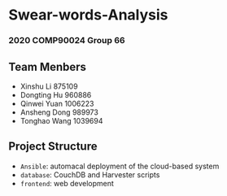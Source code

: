 # Swear-words-Analysis

### 2020 COMP90024 Group 66

## Team Menbers

- Xinshu Li 875109
- Dongting Hu 960886
- Qinwei Yuan 1006223
- Ansheng Dong  989973
- Tonghao Wang 1039694

## Project Structure

- ```Ansible```: automacal deployment of the cloud-based system 
- ```database```: CouchDB and Harvester scripts
- ```frontend```: web development
